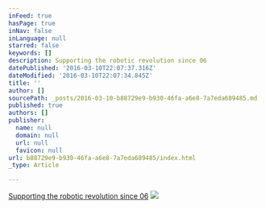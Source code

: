 ```yaml
---
inFeed: true
hasPage: true
inNav: false
inLanguage: null
starred: false
keywords: []
description: Supporting the robotic revolution since 06
datePublished: '2016-03-10T22:07:37.316Z'
dateModified: '2016-03-10T22:07:34.845Z'
title: ''
author: []
sourcePath: _posts/2016-03-10-b88729e9-b930-46fa-a6e8-7a7eda689485.md
published: true
authors: []
publisher:
  name: null
  domain: null
  url: null
  favicon: null
url: b88729e9-b930-46fa-a6e8-7a7eda689485/index.html
_type: Article

---
```

[Supporting the robotic revolution since 06][0]
![](https://the-grid-user-content.s3-us-west-2.amazonaws.com/a7972a63-6f09-4fbc-a187-7674707ff465.jpg)

[0]: null